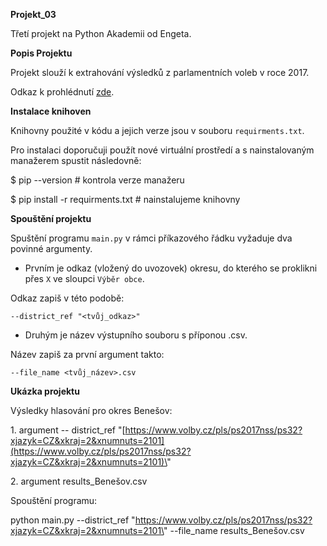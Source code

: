 **Projekt_03**

Třetí projekt na Python Akademii od Engeta.

**Popis Projektu**

Projekt slouží k extrahování výsledků z parlamentních voleb v roce 2017.

Odkaz k prohlédnutí
[zde](https://www.volby.cz/pls/ps2017nss/ps3?xjazyk=CZ).

**Instalace knihoven**

Knihovny použité v kódu a jejich verze jsou v souboru `requirments.txt`.

Pro instalaci doporučuji použít nové virtuální prostředí a
s nainstalovaným manažerem spustit následovně:

$ pip --version                     # kontrola verze manažeru

$ pip install -r requirments.txt    # nainstalujeme knihovny

**Spouštění projektu**

Spuštění programu `main.py` v rámci příkazového řádku vyžaduje dva povinné
argumenty.

- Prvním je odkaz (vložený do uvozovek) okresu, do kterého se proklikni
  přes `X` ve sloupci `Výběr obce`.

Odkaz zapiš v této podobě:

    --district_ref "<tvůj_odkaz>"

- Druhým je název výstupního souboru s příponou .csv.

Název zapiš za první argument takto:

    --file_name <tvůj_název>.csv

**Ukázka projektu**

Výsledky hlasování pro okres Benešov:

1\. argument \-- district_ref
\"[https://www.volby.cz/pls/ps2017nss/ps32?xjazyk=CZ&xkraj=2&xnumnuts=2101](https://www.volby.cz/pls/ps2017nss/ps32?xjazyk=CZ&xkraj=2&xnumnuts=2101)\"

2\. argument results_Benešov.csv

Spouštění programu:

python main.py \--district_ref
\"https://www.volby.cz/pls/ps2017nss/ps32?xjazyk=CZ&xkraj=2&xnumnuts=2101\"
\--file_name results_Benešov.csv
